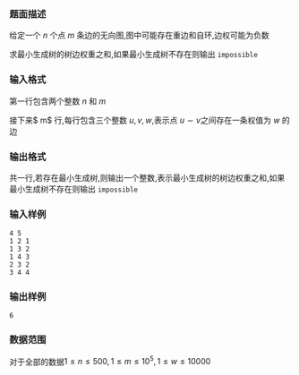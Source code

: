 ### 题面描述
给定一个 $n$ 个点 $m$ 条边的无向图,图中可能存在重边和自环,边权可能为负数

求最小生成树的树边权重之和,如果最小生成树不存在则输出 `impossible`
### 输入格式
第一行包含两个整数 $n$ 和 $m$

接下来$ m$ 行,每行包含三个整数 $u,v,w$,表示点 $u \sim v$之间存在一条权值为 $w$ 的边
### 输出格式
共一行,若存在最小生成树,则输出一个整数,表示最小生成树的树边权重之和,如果最小生成树不存在则输出 `impossible`
### 输入样例
```
4 5
1 2 1
1 3 2
1 4 3
2 3 2
3 4 4
```
### 输出样例
```
6
```
### 数据范围
对于全部的数据$1 \leq n \leq 500,1 \leq m \leq 10^5,1 \leq w \leq 10000$